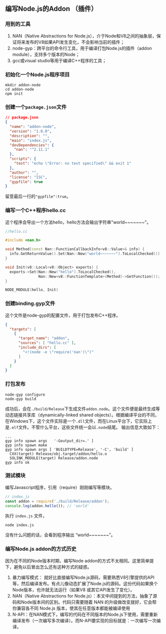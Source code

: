 ## 编写Node.js的Addon （插件）

### 用到的工具

1. NAN（Native Abstractions for Node.js），介于Node和V8之间的抽象层，保证将来发布的V8如果API发生变化，不会影响当前的插件；
2. node-gyp：跨平台的命令行工具，用于编译打包Node.js的插件（addon module），支持多个版本的Node；
3. gcc或visual studio等用于编译C++程序的工具；


### 初始化一个Node.js程序项目

```shell
mkdir addon-node
cd addon-node
npm init
```

### 创建一个`package.json`文件

```json
// package.json
{
  "name": "addon-node",
  "version": "1.0.0",
  "description": "",
  "main": "index.js",
  "devDependencies": {
    "nan": "^2.11.1"
  },
  "scripts": {
    "test": "echo \"Error: no test specified\" && exit 1"
  },
  "author": "",
  "license": "ISC",
  "gypfile": true
}
```
留意最后一行的`"gypfile":true`。

### 编写一个C++程序hello.cc
这个程序会导出一个方法hello，hello方法会输出字符串"world~~~~~~~"。

```c++
//hello.cc

#include <nan.h>

void Method(const Nan::FunctionCallbackInfo<v8::Value>& info) {
  info.GetReturnValue().Set(Nan::New("world~~~~~~~").ToLocalChecked());
}

void Init(v8::Local<v8::Object> exports) {
  exports->Set(Nan::New("hello").ToLocalChecked(),
               Nan::New<v8::FunctionTemplate>(Method)->GetFunction());
}

NODE_MODULE(hello, Init)
```

### 创建binding.gyp文件
这个文件是node-gyp的配置文件，用于打包发布C++程序。

```json
{
  "targets": [
    {
      "target_name": "addon",
      "sources": [ "hello.cc" ],
      "include_dirs": [
        "<!(node -e \"require('nan')\")"
      ]
    }
  ]
}
```


### 打包发布

```shell
node-gyp configure
node-gyp build
```
成功后，会在`./build/Release`下生成文件`addon.node`。这个文件便是最终生成等动态链接共享库（dynamically-linked shared objects）。根据编译平台的不同，在Windows下，这个文件实际是一个`.dll`文件，而在Linux平台下，它实际上是`.elf`文件。不管什么平台，这些文件统一会以`.node`结尾。 输出信息大致如下：

```shell
...
gyp info spawn args   '-Goutput_dir=.' ]
gyp info spawn make
gyp info spawn args [ 'BUILDTYPE=Release', '-C', 'build' ]
  CXX(target) Release/obj.target/addon/hello.o
  SOLINK_MODULE(target) Release/addon.node
gyp info ok
```

### 测试模块

编写Javascript程序，引用（require）刚刚编写等模块。

```javascript
// index.js
const addon = require('./build/Release/addon');
console.log(addon.hello()); // 'world'
```

执行 `index.js` 文件，

```shell
node index.js
```
没有什么问题的话，会看到程序输出 “world~~~~~~~”。

### 编写Node.js addon的方式历史

因为在不同的Node版本时期，编写Node addon的方式不太相同。这里简单提下，避免以后冒出怎么还有这种方式的疑惑。


1. 暴力编写模式： 就好比直接编写Node.js源码，需要熟悉V8引擎提供的API等，然后编译发布。有点儿像动态扩展了Node.js的源码。这份代码如果换个Node版本，也许就无法运行（如果V8 或其它API发生了变化）。
2. NAN（Native Abstractions for Node.js）：本文中间提到的方法，抽象了源码和Node版本间的区别。代码只需要随着 NAN 的升级做改变就好，它会帮你兼容各不同 Node.js 版本，使其在任意版本都能被编译使用
3. N-API：在NAN模式下，编写的代码在不同版本的Node.js下使用，需要重新编译发布（一次编写多次编译）。而N-API要实现的目标就是：一次编写一次编译。